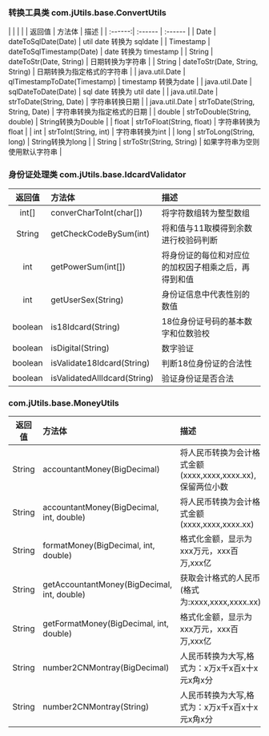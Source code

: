 ### 转换工具类 com.jUtils.base.ConvertUtils

|  |  |  |
| 返回值 | 方法体 | 描述 |
| :------:| :------ | :------ |
| Date | dateToSqlDate(Date) | util date 转换为 sqldate |
| Timestamp | dateToSqlTimestamp(Date) | date 转换为 timestamp |
| String | dateToStr(Date, String) | 日期转换为字符串 |
| String | dateToStr(Date, String, String) | 日期转换为指定格式的字符串 |
| java.util.Date | qlTimestampToDate(Timestamp) | timestamp 转换为date |
| java.util.Date | sqlDateToDate(Date) | sql date 转换为 util date |
| java.util.Date | strToDate(String, Date) | 字符串转换日期 |
| java.util.Date | strToDate(String, String, Date) | 字符串转换为指定格式的日期 |
| double | strToDouble(String, double) | String转换为Double |
| float | strToFloat(String, float) | 字符串转换为float |
| int | strToInt(String, int) | 字符串转换为int |
| long | strToLong(String, long) | String转换为long |
| String | strToStr(String, String) | 如果字符串为空则使用默认字符串 |


### 身份证处理类 com.jUtils.base.IdcardValidator

| 返回值 | 方法体 | 描述 |
| :------:| :------ | :------ |
| int[] | converCharToInt(char[]) | 将字符数组转为整型数组 |
| String | getCheckCodeBySum(int) | 将和值与11取模得到余数进行校验码判断 |
| int | getPowerSum(int[]) | 将身份证的每位和对应位的加权因子相乘之后，再得到和值 |
| int | getUserSex(String) | 身份证信息中代表性别的数值 |
| boolean | is18Idcard(String) | 18位身份证号码的基本数字和位数验校 |
| boolean | isDigital(String) | 数字验证 |
| boolean | isValidate18Idcard(String) | 判断18位身份证的合法性 |
| boolean | isValidatedAllIdcard(String) | 验证身份证是否合法 |

### com.jUtils.base.MoneyUtils

| 返回值 | 方法体 | 描述 |
| :------:| :------ | :------ |
| String | accountantMoney(BigDecimal) | 将人民币转换为会计格式金额(xxxx,xxxx,xxxx.xx),保留两位小数 |
| String | accountantMoney(BigDecimal, int, double) | 将人民币转换为会计格式金额(xxxx,xxxx,xxxx.xx) |
| String | formatMoney(BigDecimal, int, double) | 格式化金额，显示为xxx万元，xxx百万,xxx亿 |
| String | getAccountantMoney(BigDecimal, int, double) | 获取会计格式的人民币(格式为:xxxx,xxxx,xxxx.xx) |
| String | getFormatMoney(BigDecimal, int, double) | 格式化金额，显示为xxx万元，xxx百万,xxx亿 |
| String | number2CNMontray(BigDecimal) | 人民币转换为大写,格式为：x万x千x百x十x元x角x分 |
| String | number2CNMontray(String) | 人民币转换为大写,格式为：x万x千x百x十x元x角x分 |